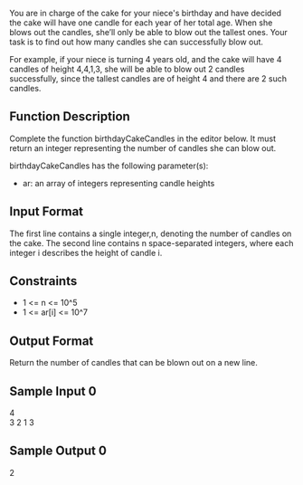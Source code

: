 You are in charge of the cake for your niece's birthday and have decided the cake will have one candle for each year of her total age. When she blows out the candles, she’ll only be able to blow out the tallest ones. Your task is to find out how many candles she can successfully blow out.

For example, if your niece is turning 4 years old, and the cake will have 4 candles of height 4,4,1,3, she will be able to blow out 2 candles successfully, since the tallest candles are of height 4 and there are 2 such candles.

<h2>Function Description</h2>

Complete the function birthdayCakeCandles in the editor below. It must return an integer representing the number of candles she can blow out.

birthdayCakeCandles has the following parameter(s):
<ul>
    <li>ar: an array of integers representing candle heights</li>
</ul>
<h2>Input Format</h2>

The first line contains a single integer,n, denoting the number of candles on the cake.
The second line contains n space-separated integers, where each integer i describes the height of candle i.

<h2>Constraints</h2>
<ul>
  <li> 1 <= n <= 10^5</li>
  <li> 1 <= ar[i] <= 10^7</li>
</ul>
<h2>Output Format</h2>

Return the number of candles that can be blown out on a new line.

<h2>Sample Input 0</h2>

4<br>
3 2 1 3

<h2>Sample Output 0</h2>

2
